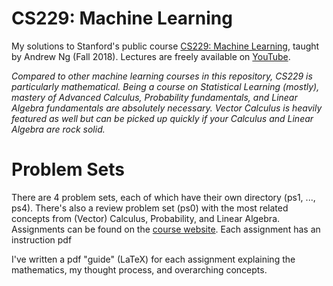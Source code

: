 # CS229: Machine Learning
My solutions to Stanford's public course [CS229: Machine Learning](https://cs229.stanford.edu/syllabus-autumn2018.html), taught by Andrew Ng (Fall 2018).
Lectures are freely available on [YouTube](https://www.youtube.com/playlist?list=PLoROMvodv4rMiGQp3WXShtMGgzqpfVfbU). 

*Compared to other machine learning courses in this repository, CS229 is particularly mathematical. Being a course on Statistical Learning (mostly), mastery of Advanced Calculus, Probability fundamentals, and Linear Algebra fundamentals are absolutely necessary. Vector Calculus is heavily featured as well but can be picked up quickly if your Calculus and Linear Algebra are rock solid.*

# Problem Sets
There are 4 problem sets, each of which have their own directory (ps1, ..., ps4). There's also a review problem set (ps0) with the most related concepts from (Vector) Calculus, Probability, and Linear Algebra. Assignments can be found on the [course website](https://cs229.stanford.edu/syllabus-autumn2018.html). Each assignment has an instruction pdf

I've written a pdf "guide" (LaTeX) for each assignment explaining the mathematics, my thought process, and overarching concepts.
